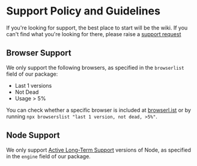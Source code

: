 # Support Policy and Guidelines

If you're looking for support, the best place to start will be the wiki. If you
can't find what you're looking for there, please raise a
[support request](https://github.com/grendel-consulting/static-site-template/issues/new?template=support-request.md)

## Browser Support

We only support the following browsers, as specified in the `browserlist`
field of our package:

- Last 1 versions
- Not Dead
- Usage > 5%

You can check whether a specific browser is included at
[browserl.ist](https://browserl.ist/) or by running
`npx browserslist "last 1 version, not dead, >5%"`.

## Node Support

We only support [Active Long-Term Support](https://github.com/nodejs/Release) versions
of Node, as specified in the `engine` field of our package.
